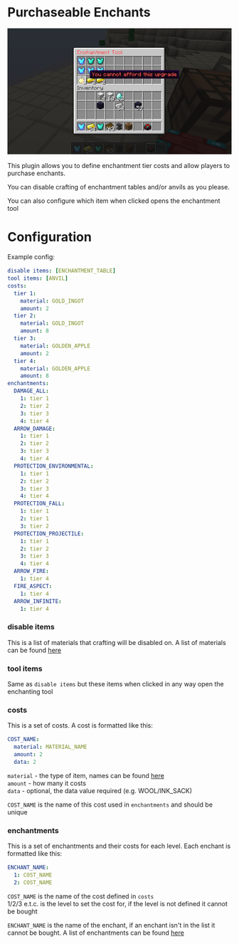 Purchaseable Enchants
=====================

![Example](/images/example.png)

This plugin allows you to define enchantment tier costs and allow players to purchase enchants.

You can disable crafting of enchantment tables and/or anvils as you please.

You can also configure which item when clicked opens the enchantment tool

# Configuration

Example config:

```yaml
disable items: [ENCHANTMENT_TABLE]
tool items: [ANVIL]
costs:
  tier 1:
    material: GOLD_INGOT
    amount: 2
  tier 2:
    material: GOLD_INGOT
    amount: 8
  tier 3:
    material: GOLDEN_APPLE
    amount: 2
  tier 4:
    material: GOLDEN_APPLE
    amount: 8
enchantments:
  DAMAGE_ALL:
    1: tier 1
    2: tier 2
    3: tier 3
    4: tier 4
  ARROW_DAMAGE:
    1: tier 1
    2: tier 2
    3: tier 3
    4: tier 4
  PROTECTION_ENVIRONMENTAL:
    1: tier 1
    2: tier 2
    3: tier 3
    4: tier 4
  PROTECTION_FALL:
    1: tier 1
    2: tier 1
    3: tier 2
  PROTECTION_PROJECTILE:
    1: tier 1
    2: tier 2
    3: tier 3
    4: tier 4
  ARROW_FIRE:
    1: tier 4
  FIRE_ASPECT:
    1: tier 4
  ARROW_INFINITE:
    1: tier 4
```

### disable items

This is a list of materials that crafting will be disabled on. A list of materials can be found [here](https://hub.spigotmc.org/javadocs/bukkit/org/bukkit/Material.html)

### tool items

Same as `disable items` but these items when clicked in any way open the enchanting tool

### costs

This is a set of costs. A cost is formatted like this:

```yaml
COST_NAME:
  material: MATERIAL_NAME
  amount: 2
  data: 2
```

`material` - the type of item, names can be found [here](https://hub.spigotmc.org/javadocs/bukkit/org/bukkit/Material.html)  
`amount` - how many it costs  
`data` - optional, the data value required (e.g. WOOL/INK_SACK)  

`COST_NAME` is the name of this cost used in `enchantments` and should be unique

### enchantments

This is a set of enchantments and their costs for each level. Each enchant is formatted like this:

```yaml
ENCHANT_NAME:
  1: COST_NAME
  2: COST_NAME
```

`COST_NAME` is the name of the cost defined in `costs`  
1/2/3 e.t.c. is the level to set the cost for, if the level is not defined it cannot be bought  

`ENCHANT_NAME` is the name of the enchant, if an enchant isn't in the list it cannot be bought. A list of enchantments
can be found [here](https://hub.spigotmc.org/javadocs/bukkit/org/bukkit/enchantments/Enchantment.html)